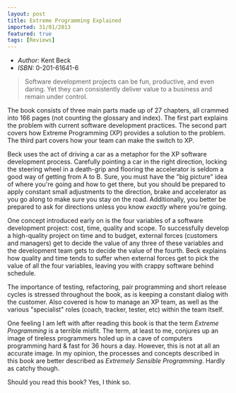 ```yaml
---
layout: post
title: Extreme Programming Explained
imported: 31/01/2013
featured: true
tags: [Reviews]
---
```


* *Author:* Kent Beck
* *ISBN:*   0-201-61641-6

> Software development projects can be fun, productive, and even daring. Yet they can
> consistently deliver value to a business and remain under control.

The book consists of three main parts made up of 27 chapters, all crammed into 166 pages
(not counting the glossary and index). The first part explains the problem with current
software development practices. The second part covers how Extreme Programming (XP)
provides a solution to the problem. The third part covers how your team can make the
switch to XP.

Beck uses the act of driving a car as a metaphor for the XP software development process.
Carefully pointing a car in the right direction, locking the steering wheel in a
death-grip and flooring the accelerator is seldom a good way of getting from A to B. Sure,
you must have the "big picture" idea of where you're going and how to get there, but you
should be prepared to apply constant small adjustments to the direction, brake and
accelerator as you go along to make sure you stay on the road. Additionally, you better be
prepared to ask for directions unless you know *exactly* where you're going.

One concept introduced early on is the four variables of a software development project:
cost, time, quality and scope. To successfully develop a high-quality project on time and
to budget, external forces (customers and managers) get to decide the value of any three
of these variables and the development team gets to decide the value of the fourth. Beck
explains how quality and time tends to suffer when external forces get to pick the value
of all the four variables, leaving you with crappy software behind schedule.

The importance of testing, refactoring, pair programming and short release cycles is
stressed throughout the book, as is keeping a constant dialog with the customer. Also
covered is how to manage an XP team, as well as the various "specialist" roles (coach,
tracker, tester, etc) within the team itself.

One feeling I am left with after reading this book is that the term *Extreme Programming*
is a terrible misfit. The term, at least to me, conjures up an image of tireless
programmers holed up in a cave of computers programming hard &amp; fast for 36 hours a
day. However, this is not at all an accurate image. In my opinion, the processes and
concepts described in this book are better described as *Extremely Sensible Programming*.
Hardly as catchy though.

Should you read this book? Yes, I think so.
